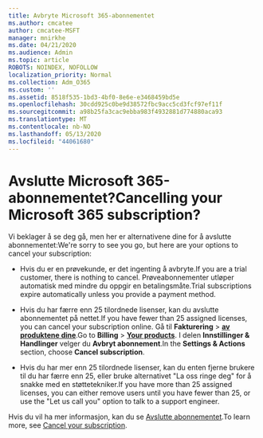 ```yaml
---
title: Avbryte Microsoft 365-abonnementet
ms.author: cmcatee
author: cmcatee-MSFT
manager: mnirkhe
ms.date: 04/21/2020
ms.audience: Admin
ms.topic: article
ROBOTS: NOINDEX, NOFOLLOW
localization_priority: Normal
ms.collection: Adm_O365
ms.custom: ''
ms.assetid: 8518f535-1bd3-4bf0-8e6e-e3468459bd5e
ms.openlocfilehash: 30cdd925c0be9d38572fbc9acc5cd3fcf97ef11f
ms.sourcegitcommit: a98b25fa3cac9ebba983f4932881d774880aca93
ms.translationtype: MT
ms.contentlocale: nb-NO
ms.lasthandoff: 05/13/2020
ms.locfileid: "44061680"
---
```

# <a name="cancelling-your-microsoft-365-subscription"></a><span data-ttu-id="3960c-102">Avslutte Microsoft 365-abonnementet?</span><span class="sxs-lookup"><span data-stu-id="3960c-102">Cancelling your Microsoft 365 subscription?</span></span>

<span data-ttu-id="3960c-103">Vi beklager å se deg gå, men her er alternativene dine for å avslutte abonnementet:</span><span class="sxs-lookup"><span data-stu-id="3960c-103">We're sorry to see you go, but here are your options to cancel your subscription:</span></span>
  
- <span data-ttu-id="3960c-104">Hvis du er en prøvekunde, er det ingenting å avbryte.</span><span class="sxs-lookup"><span data-stu-id="3960c-104">If you are a trial customer, there is nothing to cancel.</span></span> <span data-ttu-id="3960c-105">Prøveabonnementer utløper automatisk med mindre du oppgir en betalingsmåte.</span><span class="sxs-lookup"><span data-stu-id="3960c-105">Trial subscriptions expire automatically unless you provide a payment method.</span></span>

- <span data-ttu-id="3960c-106">Hvis du har færre enn 25 tilordnede lisenser, kan du avslutte abonnementet på nettet.</span><span class="sxs-lookup"><span data-stu-id="3960c-106">If you have fewer than 25 assigned licenses, you can cancel your subscription online.</span></span> <span data-ttu-id="3960c-107">Gå til **Fakturering** \> **[av produktene dine](https://go.microsoft.com/fwlink/p/?linkid=842054)**.</span><span class="sxs-lookup"><span data-stu-id="3960c-107">Go to **Billing** \> **[Your products](https://go.microsoft.com/fwlink/p/?linkid=842054)**.</span></span> <span data-ttu-id="3960c-108">I delen **Innstillinger & Handlinger** velger du **Avbryt abonnement**.</span><span class="sxs-lookup"><span data-stu-id="3960c-108">In the **Settings & Actions** section, choose **Cancel subscription**.</span></span>

- <span data-ttu-id="3960c-109">Hvis du har mer enn 25 tilordnede lisenser, kan du enten fjerne brukere til du har færre enn 25, eller bruke alternativet "La oss ringe deg" for å snakke med en støttetekniker.</span><span class="sxs-lookup"><span data-stu-id="3960c-109">If you have more than 25 assigned licenses, you can either remove users until you have fewer than 25, or use the "Let us call you" option to talk to a support engineer.</span></span>

<span data-ttu-id="3960c-110">Hvis du vil ha mer informasjon, kan du se [Avslutte abonnementet](https://docs.microsoft.com/office365/admin/subscriptions-and-billing/cancel-your-subscription).</span><span class="sxs-lookup"><span data-stu-id="3960c-110">To learn more, see [Cancel your subscription](https://docs.microsoft.com/office365/admin/subscriptions-and-billing/cancel-your-subscription).</span></span>